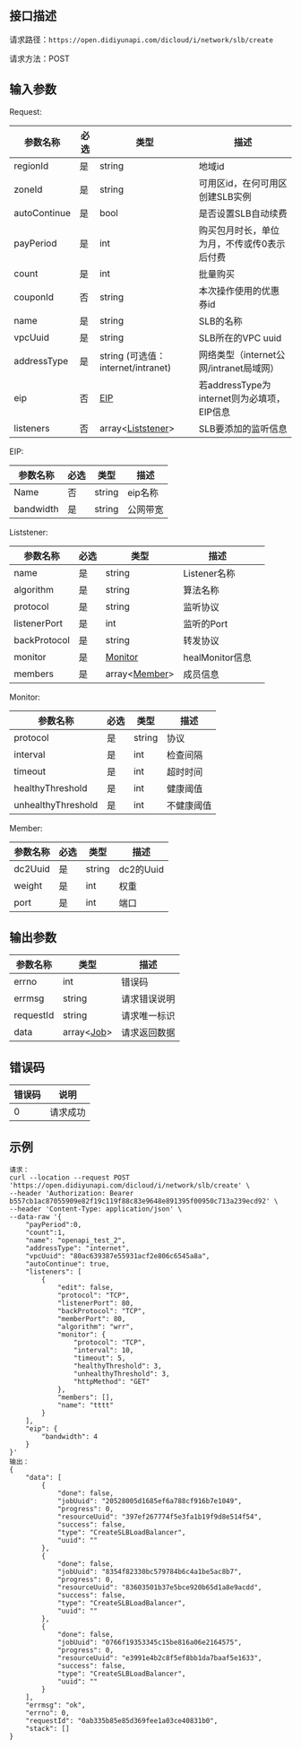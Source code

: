 ## 接口描述

请求路径：`https://open.didiyunapi.com/dicloud/i/network/slb/create`

请求方法：POST

## 输入参数

<span id="Request"></span>
Request:

| 参数名称     | 必选 | 类型                               | 描述                                        |
| ------------ | ---- | ---------------------------------- | ------------------------------------------- |
| regionId     | 是   | string                             | 地域id                                      |
| zoneId       | 是   | string                             | 可用区id，在何可用区创建SLB实例             |
| autoContinue | 是   | bool                               | 是否设置SLB自动续费                         |
| payPeriod    | 是   | int                                | 购买包月时长，单位为月，不传或传0表示后付费 |
| count        | 是   | int                                | 批量购买                                    |
| couponId     | 否   | string                             | 本次操作使用的优惠券id                      |
| name         | 是   | string                             | SLB的名称                                   |
| vpcUuid      | 是   | string                             | SLB所在的VPC uuid                           |
| addressType  | 是   | string (可选值：internet/intranet) | 网络类型（internet公网/intranet局域网）     |
| eip          | 否   | [EIP](#EIP)                        | 若addressType为internet则为必填项，EIP信息  |
| listeners    | 否   | array\<[Liststener](#Liststener)\> | SLB要添加的监听信息                         |

<span id="EIP"></span>
EIP:

| 参数名称  | 必选 | 类型   | 描述     |
| --------- | ---- | ------ | -------- |
| Name      | 否   | string | eip名称  |
| bandwidth | 是   | string | 公网带宽 |

<span id="Liststener"></span>
Liststener:

| 参数名称     | 必选 | 类型                       | 描述            |      |
| ------------ | ---- | -------------------------- | --------------- | ---- |
| name         | 是   | string                     | Listener名称    |      |
| algorithm    | 是   | string                     | 算法名称        |      |
| protocol     | 是   | string                     | 监听协议        |      |
| listenerPort | 是   | int                        | 监听的Port      |      |
| backProtocol | 是   | string                     | 转发协议        |      |
| monitor      | 是   | [Monitor](#Monitor)        | healMonitor信息 |      |
| members      | 是   | array\<[Member](#Member)\> | 成员信息        |      |

<span id="Monitor"></span>
Monitor:

| 参数名称           | 必选 | 类型   | 描述       |
| ------------------ | ---- | ------ | ---------- |
| protocol           | 是   | string | 协议       |
| interval` `        | 是   | int    | 检查间隔   |
| timeout            | 是   | int    | 超时时间   |
| healthyThreshold   | 是   | int    | 健康阈值   |
| unhealthyThreshold | 是   | int    | 不健康阈值 |

<span id="Member"></span>
Member:

| 参数名称 | 必选 | 类型   | 描述      |
| -------- | ---- | ------ | --------- |
| dc2Uuid  | 是   | string | dc2的Uuid |
| weight   | 是   | int    | 权重      |
| port     | 是   | int    | 端口      |

## 

## 输出参数

| 参数名称  | 类型                                                         | 描述         |
| --------- | ------------------------------------------------------------ | ------------ |
| errno     | int                                                          | 错误码       |
| errmsg    | string                                                       | 请求错误说明 |
| requestId | string                                                       | 请求唯一标识 |
| data      | array<[Job](/static/docs-content/products/通用响应结构.md#Job)> | 请求返回数据 |


## 错误码

| 错误码 | 说明     |
| ------ | -------- |
| 0      | 请求成功 |

## 示例

```
请求：
curl --location --request POST 'https://open.didiyunapi.com/dicloud/i/network/slb/create' \
--header 'Authorization: Bearer b557cb1ac87055909e82f19c119f88c83e9648e891395f00950c713a239ecd92' \
--header 'Content-Type: application/json' \
--data-raw '{
    "payPeriod":0,
    "count":1,
    "name": "openapi_test_2",
    "addressType": "internet",
    "vpcUuid": "80ac639387e55931acf2e806c6545a8a",
    "autoContinue": true,
    "listeners": [
        {
            "edit": false,
            "protocol": "TCP",
            "listenerPort": 80,
            "backProtocol": "TCP",
            "memberPort": 80,
            "algorithm": "wrr",
            "monitor": {
                "protocol": "TCP",
                "interval": 10,
                "timeout": 5,
                "healthyThreshold": 3,
                "unhealthyThreshold": 3,
                "httpMethod": "GET"
            },
            "members": [],
            "name": "tttt"
        }
    ],
    "eip": {
    	"bandwidth": 4
    }
}'
输出：
{
    "data": [
        {
            "done": false,
            "jobUuid": "20528005d1685ef6a788cf916b7e1049",
            "progress": 0,
            "resourceUuid": "397ef267774f5e3fa1b19f9d8e514f54",
            "success": false,
            "type": "CreateSLBLoadBalancer",
            "uuid": ""
        },
        {
            "done": false,
            "jobUuid": "8354f82330bc579784b6c4a1be5ac8b7",
            "progress": 0,
            "resourceUuid": "83603501b37e5bce920b65d1a8e9acdd",
            "success": false,
            "type": "CreateSLBLoadBalancer",
            "uuid": ""
        },
        {
            "done": false,
            "jobUuid": "0766f19353345c15be816a06e2164575",
            "progress": 0,
            "resourceUuid": "e3991e4b2c8f5ef8bb1da7baaf5e1633",
            "success": false,
            "type": "CreateSLBLoadBalancer",
            "uuid": ""
        }
    ],
    "errmsg": "ok",
    "errno": 0,
    "requestId": "0ab335b85e85d369fee1a03ce40831b0",
    "stack": []
}
```
